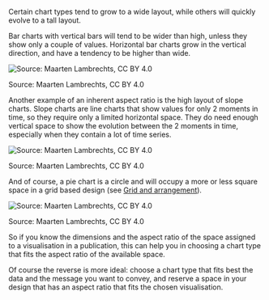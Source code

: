 Certain chart types tend to grow to a wide layout, while others will quickly evolve to a tall layout. 

Bar charts with vertical bars will tend to be wider than high, unless they show only a couple of values. Horizontal bar charts grow in the vertical direction, and have a tendency to be higher than wide.

![Source: Maarten Lambrechts, CC BY 4.0](Size%20and%20aspect%20ratios%204b748df4893b4718a66577e684f03486/bars-wide_12x.png)

Source: Maarten Lambrechts, CC BY 4.0

Another example of an inherent aspect ratio is the high layout of slope charts. Slope charts are line charts that show values for only 2 moments in time, so they require only a limited horizontal space. They do need enough vertical space to show the evolution between the 2 moments in time, especially when they contain a lot of time series.

<p class='center'>
<img src='Size%20and%20aspect%20ratios%204b748df4893b4718a66577e684f03486/slopechart2x.png' alt='Source: Maarten Lambrechts, CC BY 4.0' class='max-400' />
</p>

Source: Maarten Lambrechts, CC BY 4.0

And of course, a pie chart is a circle and will occupy a more or less square space in a grid based design (see [Grid and arrangement](Grid%20and%20arrangement%204ba513397bf6413d900e7c2944888770.md)).

<p class='center'>
<img src='Size%20and%20aspect%20ratios%204b748df4893b4718a66577e684f03486/pie-numbers-1002x.png' alt='Source: Maarten Lambrechts, CC BY 4.0' class='max-600' />
</p>

Source: Maarten Lambrechts, CC BY 4.0

So if you know the dimensions and the aspect ratio of the space assigned to a visualisation in a publication, this can help you in choosing a chart type that fits the aspect ratio of the available space.

Of course the reverse is more ideal: choose a chart type that fits best the data and the message you want to convey, and reserve a space in your design that has an aspect ratio that fits the chosen visualisation.